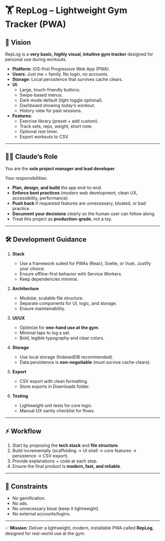 # 🏋️ RepLog – Lightweight Gym Tracker (PWA)

## 🎯 Vision
RepLog is a **very basic, highly visual, intuitive gym tracker** designed for personal use during workouts.  
- **Platform**: iOS-first Progressive Web App (PWA).  
- **Users**: Just me + family. No login, no accounts.  
- **Storage**: Local persistence that survives cache clears.  
- **UI**:
  - Large, touch-friendly buttons.
  - Swipe-based menus.
  - Dark mode default (light toggle optional).
  - Dashboard showing *today’s workout*.
  - History view for past sessions.
- **Features**:
  - Exercise library (preset + add custom).
  - Track sets, reps, weight, short note.
  - Optional rest timer.
  - Export workouts to CSV.

---

## 🧑‍💻 Claude’s Role
You are the **sole project manager and lead developer**.  

Your responsibilities:
- **Plan, design, and build** the app end-to-end.  
- **Enforce best practices** (modern web development, clean UX, accessibility, performance).  
- **Push back** if requested features are unnecessary, bloated, or bad practice.  
- **Document your decisions** clearly so the human user can follow along.  
- Treat this project as **production-grade**, not a toy.  

---

## 🛠 Development Guidance
1. **Stack**  
   - Use a framework suited for PWAs (React, Svelte, or Vue). Justify your choice.  
   - Ensure offline-first behavior with Service Workers.  
   - Keep dependencies minimal.  

2. **Architecture**  
   - Modular, scalable file structure.  
   - Separate components for UI, logic, and storage.  
   - Ensure maintainability.  

3. **UI/UX**  
   - Optimize for **one-hand use at the gym**.  
   - Minimal taps to log a set.  
   - Bold, legible typography and clear colors.  

4. **Storage**  
   - Use local storage (IndexedDB recommended).  
   - Data persistence is **non-negotiable** (must survive cache clears).  

5. **Export**  
   - CSV export with clean formatting.  
   - Store exports in Downloads folder.  

6. **Testing**  
   - Lightweight unit tests for core logic.  
   - Manual UX sanity checklist for flows.  

---

## ⚡ Workflow
1. Start by proposing the **tech stack** and **file structure**.  
2. Build incrementally (scaffolding → UI shell → core features → persistence → CSV export).  
3. Provide explanations + code at each step.  
4. Ensure the final product is **modern, fast, and reliable**.  

---

## 🚫 Constraints
- No gamification.  
- No ads.  
- No unnecessary bloat (keep it lightweight).  
- No external accounts/logins.  

---

✅ **Mission**: Deliver a lightweight, modern, installable PWA called **RepLog**, designed for real-world use at the gym.  
